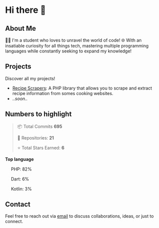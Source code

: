 # Hi there 👋

## About Me

👨‍🎓 I'm a student who loves to unravel the world of code! 🌐  With an insatiable curiosity for all things tech, mastering multiple programming languages while constantly seeking to expand my knowledge!


## Projects

Discover all my projects!

- [Recipe Scrapers](https://github.com/MatteoLore/RecipeScrapers): A PHP library that allows you to scrape and extract recipe information from somes cooking websites.
- *..soon..*

## Numbers to highlight
> 📦 Total Commits **695**
> 
> 📜 Repositories: **21**
> 
> ⭐ Total Stars Earned: **6**

> 

**Top language** 

 <code><img height="15" src="https://pngimg.com/uploads/php/php_PNG23.png"></code>  PHP:  82%

 <code><img height="15" src="https://cdn.freebiesupply.com/logos/large/2x/dart-logo-png-transparent.png"></code>  Dart:  6%

 <code><img height="15" src="https://cdn.freebiesupply.com/logos/large/2x/kotlin-1-logo-png-transparent.png"></code>  Kotlin:  3%

## Contact

Feel free to reach out via [email](mailto:mat.dev.official@gmail.com) to discuss collaborations, ideas, or just to connect.